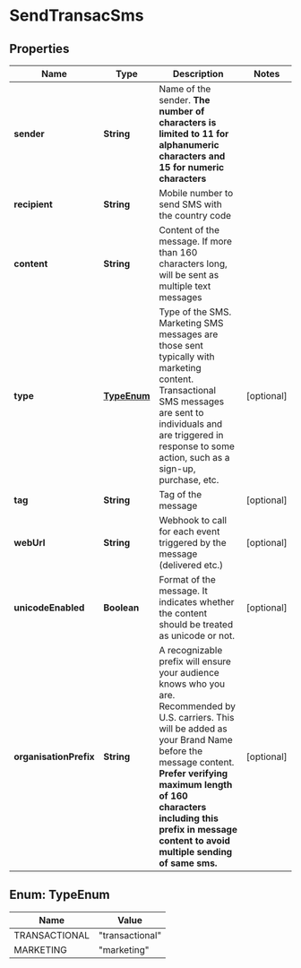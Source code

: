 
# SendTransacSms

## Properties
Name | Type | Description | Notes
------------ | ------------- | ------------- | -------------
**sender** | **String** | Name of the sender. **The number of characters is limited to 11 for alphanumeric characters and 15 for numeric characters** | 
**recipient** | **String** | Mobile number to send SMS with the country code | 
**content** | **String** | Content of the message. If more than 160 characters long, will be sent as multiple text messages | 
**type** | [**TypeEnum**](#TypeEnum) | Type of the SMS. Marketing SMS messages are those sent typically with marketing content. Transactional SMS messages are sent to individuals and are triggered in response to some action, such as a sign-up, purchase, etc. |  [optional]
**tag** | **String** | Tag of the message |  [optional]
**webUrl** | **String** | Webhook to call for each event triggered by the message (delivered etc.) |  [optional]
**unicodeEnabled** | **Boolean** | Format of the message. It indicates whether the content should be treated as unicode or not. |  [optional]
**organisationPrefix** | **String** | A recognizable prefix will ensure your audience knows who you are. Recommended by U.S. carriers. This will be added as your Brand Name before the message content. **Prefer verifying maximum length of 160 characters including this prefix in message content to avoid multiple sending of same sms.** |  [optional]


<a name="TypeEnum"></a>
## Enum: TypeEnum
Name | Value
---- | -----
TRANSACTIONAL | &quot;transactional&quot;
MARKETING | &quot;marketing&quot;



